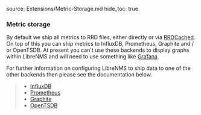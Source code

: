 source: Extensions/Metric-Storage.md
hide_toc: true

### Metric storage
By default we ship all metrics to RRD files, either directly or via [RRDCached](RRDCached.md). On top of this 
you can ship metrics to InfluxDB, Prometheus, Graphite and / or OpenTSDB. At present you can't use these 
backends to display graphs within LibreNMS and will need to use something like [Grafana](https://grafana.com/).

For further information on configuring LibreNMS to ship data to one of the other backends then please see 
the documentation below.

>  - [InfluxDB](metrics/InfluxDB.md)
>  - [Prometheus](metrics/Prometheus.md)
>  - [Graphite](metrics/Graphite.md)
>  - [OpenTSDB](metrics/OpenTSDB.md)
